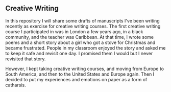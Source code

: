 
##  Creative Writing 

In this repository I will share some drafts of manuscripts I've been writing recently as exercise for creative writing courses. The first creative writing course I participated in was in London a few years ago, in a black community, and the teacher was Caribbean. At that time, I wrote some poems and a short story about a girl who got a stove for Christmas and became frustrated. People in my classroom enjoyed the story and asked me to keep it safe and revisit one day. I promised them I would but I never revisited that story. 

However, I kept taking creative writing courses, and moving from Europe to South America, and then to the United States and Europe again. Then I decided to put my experiences and emotions on paper as a form of catharsis.



